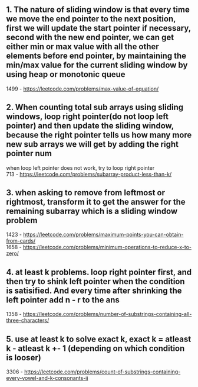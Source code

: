 ## 1. The nature of sliding window is that every time we move the end pointer to the next position, first we will update the start pointer if necessary, second with the new end pointer, we can get either min or max value with all the other elements before end pointer, by maintaining the min/max value for the current sliding window by using heap or monotonic queue

1499 - https://leetcode.com/problems/max-value-of-equation/

## 2. When counting total sub arrays using sliding windows, loop right pointer(do not loop left pointer) and then update the sliding window, because the right pointer tells us how many more new sub arrays we will get by adding the right pointer num

when loop left pointer does not work, try to loop right pointer  
713 - https://leetcode.com/problems/subarray-product-less-than-k/

## 3. when asking to remove from leftmost or rightmost, transform it to get the answer for the remaining subarray which is a sliding window problem  

1423 - https://leetcode.com/problems/maximum-points-you-can-obtain-from-cards/  
1658 - https://leetcode.com/problems/minimum-operations-to-reduce-x-to-zero/

## 4. at least k problems. loop right pointer first, and then try to shink left pointer when the condition is satisified. And every time after shrinking the left pointer add n - r to the ans

1358 - https://leetcode.com/problems/number-of-substrings-containing-all-three-characters/

## 5. use at least k to solve exact k, exact k = atleast k - atleast k +- 1 (depending on which condition is looser)

3306 - https://leetcode.com/problems/count-of-substrings-containing-every-vowel-and-k-consonants-ii
